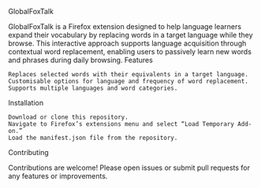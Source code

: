 GlobalFoxTalk

GlobalFoxTalk is a Firefox extension designed to help language learners expand their vocabulary by replacing words in a target language while they browse. This interactive approach supports language acquisition through contextual word replacement, enabling users to passively learn new words and phrases during daily browsing.
Features

    Replaces selected words with their equivalents in a target language.
    Customisable options for language and frequency of word replacement.
    Supports multiple languages and word categories.

Installation

    Download or clone this repository.
    Navigate to Firefox’s extensions menu and select “Load Temporary Add-on.”
    Load the manifest.json file from the repository.

Contributing

Contributions are welcome! Please open issues or submit pull requests for any features or improvements.
